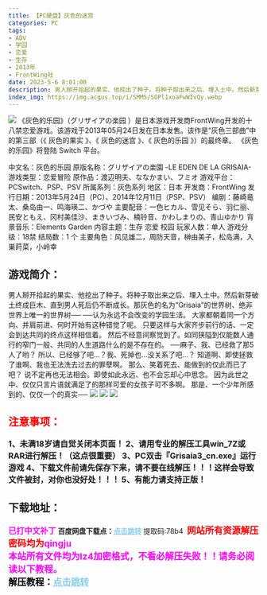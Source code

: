 ```yaml
---
title: 【PC硬盘】灰色的迷宫
categories: PC
tags:
- ADV
- 学园
- 恋爱
- 生存
- 2013年
- FrontWing社
date: 2023-5-6 8:01:00
description: 男人掰开拾起的果实、他挖出了种子。将种子取出来之后、埋入土中。然后新芽破土终成巨木、直到男人死后仍不断成长。那灰色的名为“Grisaia”的世界树、绝非世界上唯一的世界树────认为永远不会改变的学园生活。
index_img: https://img.acgus.top/i/SMMS/SOPl1xoaFwWIvQy.webp
---
```

![](https://img.acgus.top/i/SMMS/SOPl1xoaFwWIvQy.webp)
《灰色的乐园》（グリザイアの楽园 ）是日本游戏开发商FrontWing开发的十八禁恋爱游戏。该游戏于2013年05月24日发在日本发售。该作是“灰色三部曲”中的第三部（《 灰色的果实 》、《 灰色的迷宫 》、《 灰色的乐园 》）的最终章。 
《灰色的乐园》将登陆 Switch 平台。 

中文名：灰色的乐园
原版名称：グリザイアの楽園 -LE EDEN DE LA GRISAIA-
游戏类型：恋爱冒险
原作品：渡辺明夫、ななかまい、フミオ
游戏平台：PCSwitch、PSP、PSV
所属系列：灰色系列
地区：日本
开发商：FrontWing
发行日期：2013年5月24日（PC）、2014年12月11日（PSP、PSV）
编剧：藤崎竜太、桑岛由一、鸣海瑛二、かづや
主要配音：一色ヒカル、雪见そら、羽仁丽、民安ともえ、冈村美佳沙、まきいづみ、楠铃音、かわしまりの、青山ゆかり
背景音乐：Elements Garden
内容主题：生存 恋爱 校园
玩家人数：单人
游戏分级：18禁
结局数：1 个
主要角色：风见雄二，周防天音，榊由美子，松岛满，入巣莳菜，小岭幸

## 游戏简介：
男人掰开拾起的果实、他挖出了种子。将种子取出来之后、埋入土中。然后新芽破土终成巨木、直到男人死后仍不断成长。那灰色的名为“Grisaia”的世界树、绝非世界上唯一的世界树──
──认为永远不会改变的学园生活。
大家都朝着同一个方向、并肩前进、何时开始有这种错觉了呢。
只要这样与大家齐步前行的话、一定会到达共同的终点这样相信着。
然后不经意间察觉到了。如同狭隘到仅能数人通行的窄门一般、共同的人生道路什么的是不存在的。
──麻子、我、已经救了那5人了哟？
所以、已经够了吧…？我、死掉也…没关系了吧…？
知道啊、即使拯救了谁啊、我也无法洗去过去的罪孽啊。
那么、笑着死去、能做到的仅此而已了吧？
说不定再也无法相会。即使如此永远、也不会忘却心中思念。
因为此世之中、仅仅只言片语就满足了的那样可爱的女孩子可不多啊。
那是、一个少年所感到的、仅仅一个的真实──
![](https://img.acgus.top/i/SMMS/Mk89VpcQePgUB2K.webp)
![](https://img.acgus.top/i/SMMS/lYmQOk3eD14ynpq.webp)
![](https://img.acgus.top/i/SMMS/XxnWGJlHrDPqFa.webp)





## <font color=#FF0000 >注意事项：</font>
<font size=3><b>1、未满18岁请自觉关闭本页面！
2、请用专业的解压工具win_7Z或RAR进行解压！（这点很重要）
3、PC双击『Grisaia3_cn.exe』运行游戏
4、下载文件前请先保存下来，请不要在线解压！！！这样会导致文件被封，对你也没好处！！！
5、有能力请支持正版！</b></font>

## 下载地址：
<font color=#FF00FF size=3><b>已打中文补丁</b></font>
<b>百度网盘下载点：</b><a href="https://pan.baidu.com/s/1R3noev4hHYhVZSlKRbyt_w?pwd=78b4" style="color: #87CEEB;"><b>点击跳转</b></a> 提取码:78b4
<a style="padding: 0" href="https://post.qingju.org/AD/"><img style="max-width:100%" src="https://img.acgus.top/i/2024/07/478f689b8021d8d499ab43d21acf137a.gif" alt=""></a>
<b><font color=#FF0000 size=4>网站所有资源解压密码均为</b></font><b><font color=#FF00FF size=4>qingju</font><font color=#FF0000 ></font></b><br><b><font color=#FF00FF size=4>本站所有文件均为lz4加密格式，不看必解压失败！！请务必阅读以下教程。</b></font><br><b><font color=#000 size=4>解压教程：</b><a href="https://post.qingju.org/tutorial/000/" style="color: #87CEEB;"><b>点击跳转</b></a>